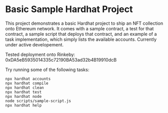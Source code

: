 # Basic Sample Hardhat Project

This project demonstrates a basic Hardhat project to ship an NFT collection onto Ethereum network. It comes with a sample contract, a test for that contract, a sample script that deploys that contract, and an example of a task implementation, which simply lists the available accounts. Currently under active developement.

Tested deployment onto Rinkeby: 0xDA5eB5935014335c72190BA53ad32b4B19910dcB

Try running some of the following tasks:

```shell
npx hardhat accounts
npx hardhat compile
npx hardhat clean
npx hardhat test
npx hardhat node
node scripts/sample-script.js
npx hardhat help
```
